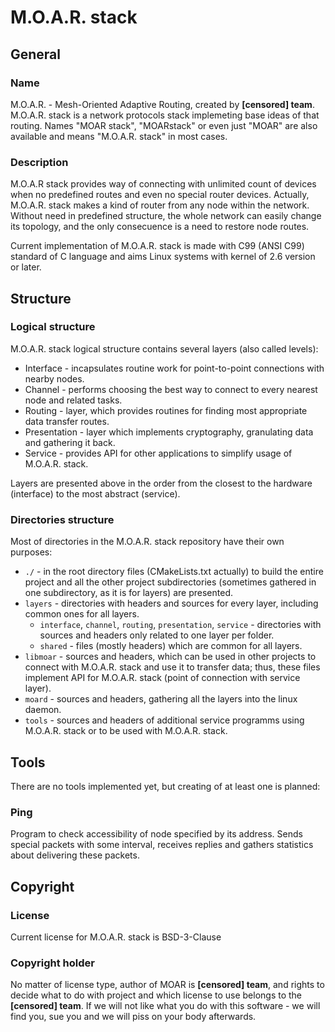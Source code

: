 # M.O.A.R. stack #

## General ##

### Name ###

M.O.A.R. - Mesh-Oriented Adaptive Routing, created by **\[censored\] team**. M.O.A.R. stack is a network protocols stack implemeting base ideas of that routing. Names "MOAR stack", "MOARstack" or even just "MOAR" are also available and means "M.O.A.R. stack" in most cases. 

### Description ###

M.O.A.R stack provides way of connecting with unlimited count of devices when no predefined routes and even no special router devices. Actually, M.O.A.R. stack makes a kind of router from any node within the network. Without need in predefined structure, the whole network can easily change its topology, and the only consecuence is a need to restore node routes.

Current implementation of M.O.A.R. stack is made with C99 (ANSI C99) standard of C language and aims Linux systems with kernel of 2.6 version or later.

## Structure ##

### Logical structure ###

M.O.A.R. stack logical structure contains several layers (also called levels):

* Interface - incapsulates routine work for point-to-point connections with nearby nodes.
* Channel - performs choosing the best way to connect to every nearest node and related tasks.
* Routing - layer, which provides routines for finding most appropriate data transfer routes.
* Presentation - layer which implements cryptography, granulating data and gathering it back.
* Service - provides API for other applications to simplify usage of M.O.A.R. stack.

Layers are presented above in the order from the closest to the hardware (interface) to the most abstract (service).

### Directories structure ###

Most of directories in the M.O.A.R. stack repository have their own purposes:

* `./` - in the root directory files (CMakeLists.txt actually) to build the entire project and all the other project subdirectories (sometimes gathered in one subdirectory, as it is for layers) are presented.
* `layers` - directories with headers and sources for every layer, including common ones for all layers.
    * `interface`, `channel`, `routing`, `presentation`, `service` - directories with sources and headers only related to one layer per folder.
    * `shared` - files (mostly headers) which are common for all layers.
* `libmoar` - sources and headers, which can be used in other projects to connect with M.O.A.R. stack and use it to transfer data; thus, these files implement API for M.O.A.R. stack (point of connection with service layer).
* `moard` - sources and headers, gathering all the layers into the linux daemon.
* `tools` - sources and headers of additional service programms using M.O.A.R. stack or to be used with M.O.A.R. stack.

## Tools ##

There are no tools implemented yet, but creating of at least one is planned:

### Ping ###

Program to check accessibility of node specified by its address. Sends special packets with some interval, receives replies and gathers statistics about delivering these packets.

## Copyright ##

### License ###

Current license for M.O.A.R. stack is BSD-3-Clause

### Copyright holder ###

No matter of license type, author of MOAR is **\[censored\] team**, and rights to decide what to do with project and which license to use belongs to the **\[censored\] team**.
If we will not like what you do with this software - we will find you, sue you and we will piss on your body afterwards.